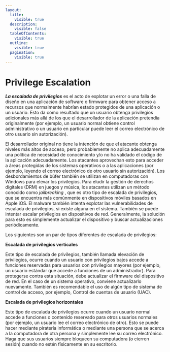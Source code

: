 ```yaml
---
layout:
  title:
    visible: true
  description:
    visible: false
  tableOfContents:
    visible: true
  outline:
    visible: true
  pagination:
    visible: true
---
```


# Privilege Escalation

_**La escalada de privilegios**_ es el acto de explotar un error o una falla de diseño en una aplicación de software o firmware para obtener acceso a recursos que normalmente habrían estado protegidos de una aplicación o un usuario. Esto da como resultado que un usuario obtenga privilegios adicionales más allá de los que el desarrollador de la aplicación pretendía originalmente (por ejemplo, un usuario normal obtiene control administrativo o un usuario en particular puede leer el correo electrónico de otro usuario sin autorización).

El desarrollador original no tiene la intención de que el atacante obtenga niveles más altos de acceso, pero probablemente no aplica adecuadamente una política de necesidad de conocimiento y/o no ha validado el código de la aplicación adecuadamente. Los atacantes aprovechan esto para acceder a áreas protegidas de los sistemas operativos o a las aplicaciones (por ejemplo, leyendo el correo electrónico de otro usuario sin autorización). Los desbordamientos de búfer también se utilizan en computadoras con Windows para elevar los privilegios. Para eludir la gestión de derechos digitales (DRM) en juegos y música, los atacantes utilizan un método conocido como _jailbreaking_ , que es otro tipo de escalada de privilegios, que se encuentra más comúnmente en dispositivos móviles basados ​​en Apple iOS. El malware también intenta explotar las vulnerabilidades de escalada de privilegios, si existe alguna en el sistema. También se puede intentar escalar privilegios en dispositivos de red. Generalmente, la solución para esto es simplemente actualizar el dispositivo y buscar actualizaciones periódicamente.

Los siguientes son un par de tipos diferentes de escalada de privilegios:

**Escalada de privilegios verticales**

Este tipo de escalada de privilegios, también llamada elevación de privilegios, ocurre cuando un usuario con privilegios bajos accede a funciones reservadas para usuarios con privilegios mayores (por ejemplo, un usuario estándar que accede a funciones de un administrador). Para protegerse contra esta situación, debe actualizar el firmware del dispositivo de red. En el caso de un sistema operativo, conviene actualizarlo nuevamente. También es recomendable el uso de algún tipo de sistema de control de acceso, por ejemplo, Control de cuentas de usuario (UAC).

**Escalada de privilegios horizontales**

Este tipo de escalada de privilegios ocurre cuando un usuario normal accede a funciones o contenido reservado para otros usuarios normales (por ejemplo, un usuario lee el correo electrónico de otro). Esto se puede hacer mediante piratería informática o mediante una persona que se acerca a la computadora de otra persona y simplemente lee su correo electrónico. Haga que sus usuarios siempre bloqueen su computadora (o cierren sesión) cuando no estén físicamente en su escritorio.
